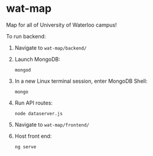 # wat-map
Map for all of University of Waterloo campus!

To run backend:

1. Navigate to `wat-map/backend/`

2. Launch MongoDB:

   `mongod`
  
3. In a new Linux terminal session, enter MongoDB Shell:

    `mongo`
  
4. Run API routes:

    `node dataserver.js`
  
5. Navigate to `wat-map/frontend/`

6. Host front end:

    `ng serve`
